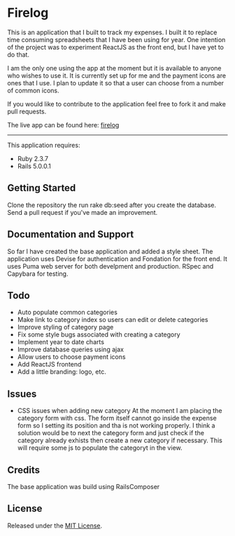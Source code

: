 Firelog
================

This is an application that I built to track my expenses. I built it to replace time consuming spreadsheets that I have been using for year. One intention of the project was to experiment ReactJS as the front end, but I have yet to do that.

I am the only one using the app at the moment but it is available to anyone who wishes to use it. It is currently set up for me and the payment icons are ones that I use. I plan to update it so that a user can choose from a number of common icons.

If you would like to contribute to the application feel free to fork it and make pull requests. 

The live app can be found here: [firelog](https://fire-log.herokuapp.com/ "Track your burn rate")


-------------

This application requires:

- Ruby 2.3.7
- Rails 5.0.0.1


Getting Started
---------------
Clone the repository the run rake db:seed after you create the database. Send a pull request if you've made an improvement.

Documentation and Support
-------------------------

So far I have created the base application and added a style sheet. The application uses Devise for authentication and Fondation for the front end. It uses Puma web server for both develpment and production. RSpec and Capybara for testing. 

Todo
-------------
- Auto populate common categories
- Make link to category index so users can edit or delete categories
- Improve styling of category page
- Fix some style bugs associated with creating a category
- Implement year to date charts
- Improve database queries using ajax
- Allow users to choose payment icons
- Add ReactJS frontend
- Add a little branding: logo, etc.

Issues
-------------
- CSS issues when adding new category
    At the moment I am placing the category form with css. The form itself cannot go inside the expense form so I setting its position and tha is not working properly. 
    I think a solution would be to next the category form and just check if the category already exhists then create a new category if necessary. This will require some js to populate the categoryt in the view.

Credits
-------

The base application was build using RailsComposer

License
-------
Released under the [MIT License](https://opensource.org/licenses/MIT).

